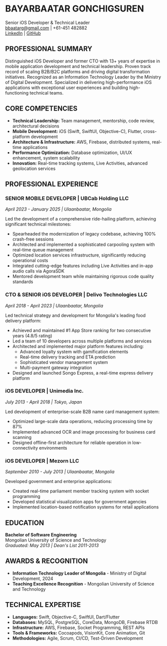 # BAYARBAATAR GONCHIGSUREN
Senior iOS Developer & Technical Leader  
bbaatarg@gmail.com | +61-451 482882  
[LinkedIn](https://www.linkedin.com/in/bbaatarg) | [GitHub](https://github.com/bbaatarg)

## PROFESSIONAL SUMMARY
Distinguished iOS Developer and former CTO with 13+ years of expertise in mobile application development and technical leadership. Proven track record of scaling B2B/B2C platforms and driving digital transformation initiatives. Recognized as an Information Technology Leader by the Ministry of Digital Development. Specialized in delivering high-performance iOS applications with exceptional user experiences and building high-functioning technical teams.

## CORE COMPETENCIES
- **Technical Leadership:** Team management, mentorship, code review, architectural decisions
- **Mobile Development:** iOS (Swift, SwiftUI, Objective-C), Flutter, cross-platform development
- **Architecture & Infrastructure:** AWS, Firebase, distributed systems, real-time applications
- **Performance Optimization:** Database optimization, UI/UX enhancement, system scalability
- **Innovation:** Real-time tracking systems, Live Activities, advanced geolocation services

## PROFESSIONAL EXPERIENCE

### SENIOR MOBILE DEVELOPER | UBCab Holding LLC
*April 2023 - January 2025 | Ulaanbaatar, Mongolia*

Led the development of a comprehensive ride-hailing platform, achieving significant technical milestones:
- Spearheaded the modernization of legacy codebase, achieving 100% crash-free sessions
- Architected and implemented a sophisticated carpooling system with real-time queue management
- Optimized location services infrastructure, significantly reducing operational costs
- Integrated cutting-edge features including Live Activities and in-app audio calls via AgoraSDK
- Mentored development team while maintaining rigorous code quality standards

### CTO & SENIOR iOS DEVELOPER | Delivo Technologies LLC
*April 2018 - April 2023 | Ulaanbaatar, Mongolia*

Led technical strategy and development for Mongolia's leading food delivery platform:
- Achieved and maintained #1 App Store ranking for two consecutive years (4.8/5 rating)
- Led a team of 10 developers across multiple platforms and services
- Architected and implemented major platform features including:
  - Advanced loyalty system with gamification elements
  - Real-time delivery tracking and ETA prediction
  - Sophisticated vendor management system
  - Multi-payment gateway integration
- Designed and launched Songo Express, a real-time express delivery platform

### iOS DEVELOPER | Unimedia Inc.
*July 2013 - April 2018 | Tokyo, Japan*

Led development of enterprise-scale B2B name card management system:
- Optimized large-scale data operations, reducing processing time by 87%
- Implemented advanced OCR and image processing for business card scanning
- Designed offline-first architecture for reliable operation in low-connectivity environments

### iOS DEVELOPER | Mezorn LLC
*September 2010 - July 2013 | Ulaanbaatar, Mongolia*

Developed government and enterprise applications:
- Created real-time parliament member tracking system with socket programming
- Developed statistical visualization apps for government agencies
- Implemented location-based notification systems for retail applications

## EDUCATION
**Bachelor of Software Engineering**  
Mongolian University of Science and Technology  
*Graduated: May 2013 | Dean's List 2011-2013*

## AWARDS & RECOGNITION
- **Information Technology Leader of Mongolia** - Ministry of Digital Development, 2024
- **Teaching Excellence Recognition** - Mongolian University of Science and Technology

## TECHNICAL EXPERTISE
- **Languages:** Swift, Objective-C, SwiftUI, Dart/Flutter
- **Databases:** MySQL, PostgreSQL, CoreData, MongoDB, Firebase RTDB
- **Infrastructure:** AWS, Firebase, Socket Programming, REST APIs
- **Tools & Frameworks:** Cocoapods, VisionKit, Core Animation, Git
- **Methodologies:** Agile, Scrum, CI/CD, Test-Driven Development
